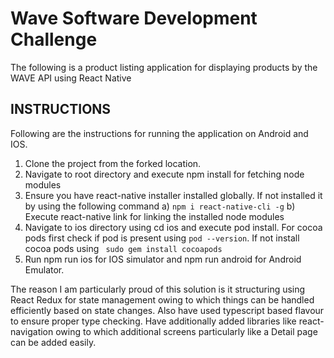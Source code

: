 # Wave Software Development Challenge

The following is a product listing application for displaying products by the WAVE API using React Native
## INSTRUCTIONS
Following are the instructions for running the application on Android and IOS.
1) Clone the project from the forked location.
2) Navigate to root directory and execute  npm install for fetching node modules
3) Ensure you have react-native installer installed  globally. If not installed it by using the following command
    a) ```npm i react-native-cli -g```
    b) Execute react-native link for linking the installed node modules
4) Navigate to ios directory using cd ios and execute pod install. For cocoa pods first check if pod is present using
```pod --version```. If not install cocoa pods using ``` sudo gem install cocoapods```
5) Run npm run ios for IOS simulator and npm run android for Android Emulator.



The reason I am particularly proud of this solution is it structuring using React Redux for state management owing to which things can be handled efficiently based on state changes. Also have used typescript based flavour to ensure proper type checking. Have additionally added libraries like react-navigation owing to which additional screens particularly like a Detail page can be added easily.